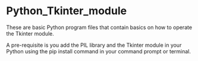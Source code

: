 # Python_Tkinter_module
These are basic Python program files that contain basics on how to operate the Tkinter module.  

A pre-requisite is you add the PIL library and the Tkinter module in your Python using the pip install command in your command prompt or terminal.
